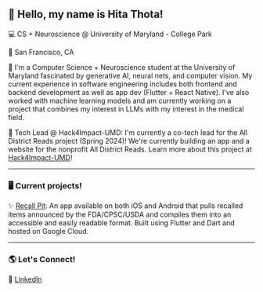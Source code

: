 ## 👋 Hello, my name is Hita Thota! 

💻 CS + Neuroscience @ University of Maryland - College Park

📍 San Francisco, CA

🌟 I'm a Computer Science + Neuroscience student at the University of Maryland fascinated by generative AI, neural nets, and computer vision. My current experience in software engineering includes both frontend and backend development as well as app dev (Flutter + React Native). I've also worked with machine learning models and am currently working on a project that combines my interest in LLMs with my interest in the medical field. 

🌱 Tech Lead @ Hack4Impact-UMD: I'm currently a co-tech lead for the All District Reads project (Spring 2024)! We're currently building an app and a website for the nonprofit All District Reads. Learn more about this project at [Hack4Impact-UMD](https://umd.hack4impact.org/)!

---
### 🖥️  Current projects!
 
✨ [Recall Pit](https://www.recallpit.com/): An app available on both iOS and Android that pulls recalled items announced by the FDA/CPSC/USDA and compiles them into an accessible and easily readable format. Built using Flutter and Dart and hosted on Google Cloud.


---
### 🌎 Let's Connect!
🔗 [LinkedIn](https://www.linkedin.com/in/hita-thota/)



<!--
**spoofle/spoofle** is a ✨ _special_ ✨ repository because its `README.md` (this file) appears on your GitHub profile.

Here are some ideas to get you started:

- 🔭 I’m currently working on ...
- 🌱 I’m currently learning ...
- 👯 I’m looking to collaborate on ...
- 🤔 I’m looking for help with ...
- 💬 Ask me about ...
- 📫 How to reach me: ...
- 😄 Pronouns: ...
- ⚡ Fun fact: ...
-->

